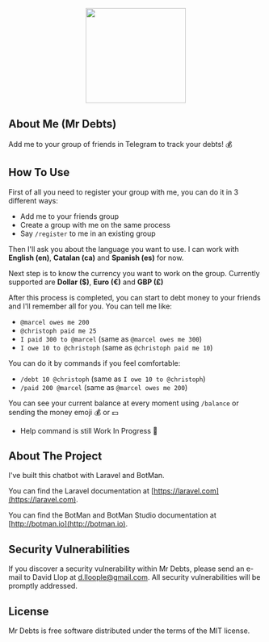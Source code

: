 <p align="center"><img height="188" width="198" src="https://media.davidllop.com/mr_debts_logo.png"></p>

## About Me (Mr Debts)

Add me to your group of friends in Telegram to track your debts! 💰

## How To Use

First of all you need to register your group with me, you can do it in 3 different ways:
- Add me to your friends group
- Create a group with me on the same process
- Say `/register` to me in an existing group

Then I'll ask you about the language you want to use. I can work with **English (en)**, **Catalan (ca)** and **Spanish (es)** for now.

Next step is to know the currency you want to work on the group. Currently supported are **Dollar ($)**, **Euro (€)** and **GBP (£)**

After this process is completed, you can start to debt money to your friends and I'll remember
all for you. You can tell me like:

- `@marcel owes me 200` 
- `@christoph paid me 25`
- `I paid 300 to @marcel` (same as `@marcel owes me 300`)
- `I owe 10 to @christoph` (same as `@christoph paid me 10`)

You can do it by commands if you feel comfortable:

- `/debt 10 @christoph` (same as `I owe 10 to @christoph`)
- `/paid 200 @marcel` (same as `@marcel owes me 200`)

You can see your current balance at every moment using `/balance` or sending the money emoji 💰 or 💵

- Help command is still Work In Progress 🙏

## About The Project

I've built this chatbot with Laravel and BotMan.

You can find the Laravel documentation at [https://laravel.com](https://laravel.com).

You can find the BotMan and BotMan Studio documentation at [http://botman.io](http://botman.io).

## Security Vulnerabilities

If you discover a security vulnerability within Mr Debts, please send an e-mail to David Llop at d.lloople@gmail.com. All security vulnerabilities will be promptly addressed.

## License

Mr Debts is free software distributed under the terms of the MIT license.

